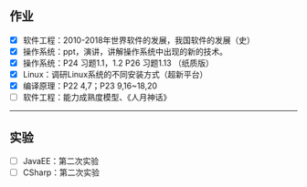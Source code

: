 ## 作业

- [x] 软件工程：2010-2018年世界软件的发展，我国软件的发展（史）
- [x] 操作系统：ppt，演讲，讲解操作系统中出现的新的技术。
- [x] 操作系统：P24 习题1.1，1.2 P26 习题1.13 （纸质版）
- [x] Linux：调研Linux系统的不同安装方式（超新平台）
- [x] 编译原理：P22 4,7；P23 9,16~18,20
- [ ] 软件工程：能力成熟度模型、《人月神话》

***

## 实验

- [ ] JavaEE：第二次实验
- [ ] CSharp：第二次实验